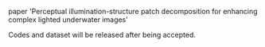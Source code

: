 paper 'Perceptual illumination-structure patch decomposition for enhancing complex lighted underwater images'

Codes and dataset will be released after being accepted.
